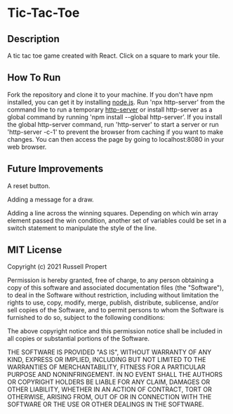 # Tic-Tac-Toe

## Description
A tic tac toe game created with React. Click on a square to mark your tile.

## How To Run
Fork the repository and clone it to your machine. If you don't have npm installed, you can get it by installing [node.js](https://nodejs.org/en/download/). Run 'npx http-server' from the command line to run a temporary [http-server](https://www.npmjs.com/package/http-server) or install http-server as a global command by running 'npm install --global http-server’. If you install the global http-server command, run 'http-server' to start a server or run 'http-server -c-1' to prevent the browser from caching if you want to make changes. You can then access the page by going to localhost:8080 in your web browser.

## Future Improvements
A reset button.

Adding a message for a draw.

Adding a line across the winning squares. Depending on which win array element passed the win condition, another set of variables could be set in a switch statement to manipulate the style of the line.


## MIT License
Copyright (c) 2021 Russell Propert

Permission is hereby granted, free of charge, to any person obtaining a copy
of this software and associated documentation files (the "Software"), to deal
in the Software without restriction, including without limitation the rights
to use, copy, modify, merge, publish, distribute, sublicense, and/or sell
copies of the Software, and to permit persons to whom the Software is
furnished to do so, subject to the following conditions:

The above copyright notice and this permission notice shall be included in all
copies or substantial portions of the Software.

THE SOFTWARE IS PROVIDED "AS IS", WITHOUT WARRANTY OF ANY KIND, EXPRESS OR
IMPLIED, INCLUDING BUT NOT LIMITED TO THE WARRANTIES OF MERCHANTABILITY,
FITNESS FOR A PARTICULAR PURPOSE AND NONINFRINGEMENT. IN NO EVENT SHALL THE
AUTHORS OR COPYRIGHT HOLDERS BE LIABLE FOR ANY CLAIM, DAMAGES OR OTHER
LIABILITY, WHETHER IN AN ACTION OF CONTRACT, TORT OR OTHERWISE, ARISING FROM,
OUT OF OR IN CONNECTION WITH THE SOFTWARE OR THE USE OR OTHER DEALINGS IN THE
SOFTWARE.

